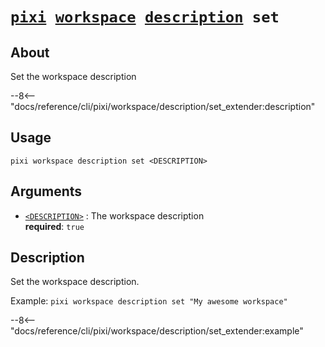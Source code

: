 <!--- This file is autogenerated. Do not edit manually! -->
# <code>[pixi](../../../pixi.md) [workspace](../../workspace.md) [description](../description.md) set</code>

## About
Set the workspace description

--8<-- "docs/reference/cli/pixi/workspace/description/set_extender:description"

## Usage
```
pixi workspace description set <DESCRIPTION>
```

## Arguments
- <a id="arg-<DESCRIPTION>" href="#arg-<DESCRIPTION>">`<DESCRIPTION>`</a>
:  The workspace description
<br>**required**: `true`

## Description
Set the workspace description.

Example: `pixi workspace description set "My awesome workspace"`


--8<-- "docs/reference/cli/pixi/workspace/description/set_extender:example"
